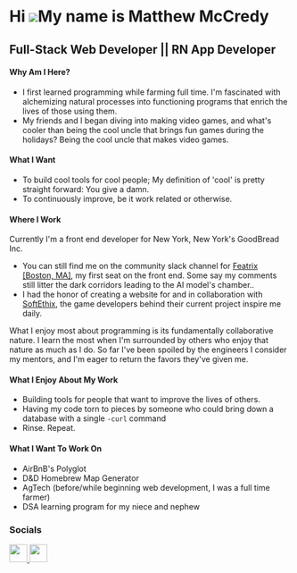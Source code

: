 Hi ![](https://user-images.githubusercontent.com/18350557/176309783-0785949b-9127-417c-8b55-ab5a4333674e.gif)My name is Matthew McCredy
=======================================================================================================================================

Full-Stack Web Developer || RN App Developer
---------------------------------------------
#### Why Am I Here?

- I first learned programming while farming full time. I'm fascinated with alchemizing natural processes into functioning programs that enrich the lives of those using them.
- My friends and I began diving into making video games, and what's cooler than being the cool uncle that brings fun games during the holidays? Being the cool uncle that makes video games.

#### What I Want

- To build cool tools for cool people; My definition of 'cool' is pretty straight forward: You give a damn.
- To continuously improve, be it work related or otherwise.

#### Where I Work

Currently I'm a front end developer for New York, New York's GoodBread Inc.

- You can still find me on the community slack channel for <a href="https://featrix.ai/" target="_blank" rel="noreferrer">Featrix [Boston, MA]</a>, my first seat on the front end. Some say my comments still litter the dark corridors leading to the AI model's chamber..
- I had the honor of creating a website for and in collaboration with <a href="https://www.softethix.io/" target="_blank" rel="noreferrer">SoftEthix</a>, the game developers behind their current project inspire me daily.

What I enjoy most about programming is its fundamentally collaborative nature. I learn the most when I'm surrounded by others who enjoy that nature as much as I do.
So far I've been spoiled by the engineers I consider my mentors, and I'm eager to return the favors they've given me.

#### What I Enjoy About My Work

- Building tools for people that want to improve the lives of others.
- Having my code torn to pieces by someone who could bring down a database with a single `-curl` command
- Rinse. Repeat.

#### What I Want To Work On

- AirBnB's Polyglot
- D&D Homebrew Map Generator
- AgTech (before/while beginning web development, I was a full time farmer)
- DSA learning program for my niece and nephew

### Socials

<p align="left"> <a href="https://www.github.com/data-nihilist" target="_blank" rel="noreferrer"> <picture> <source media="(prefers-color-scheme: dark)" srcset="https://raw.githubusercontent.com/danielcranney/readme-generator/main/public/icons/socials/github-dark.svg" /> <source media="(prefers-color-scheme: light)" srcset="https://raw.githubusercontent.com/danielcranney/readme-generator/main/public/icons/socials/github.svg" /> <img src="https://raw.githubusercontent.com/danielcranney/readme-generator/main/public/icons/socials/github.svg" width="32" height="32" /> </picture> </a> <a href="https://www.linkedin.com/in/matthew-mccredy" target="_blank" rel="noreferrer"> <picture> <source media="(prefers-color-scheme: dark)" srcset="https://raw.githubusercontent.com/danielcranney/readme-generator/main/public/icons/socials/linkedin-dark.svg" /> <source media="(prefers-color-scheme: light)" srcset="https://raw.githubusercontent.com/danielcranney/readme-generator/main/public/icons/socials/linkedin.svg" /> <img src="https://raw.githubusercontent.com/danielcranney/readme-generator/main/public/icons/socials/linkedin.svg" width="32" height="32" /> </picture> </a></p>
